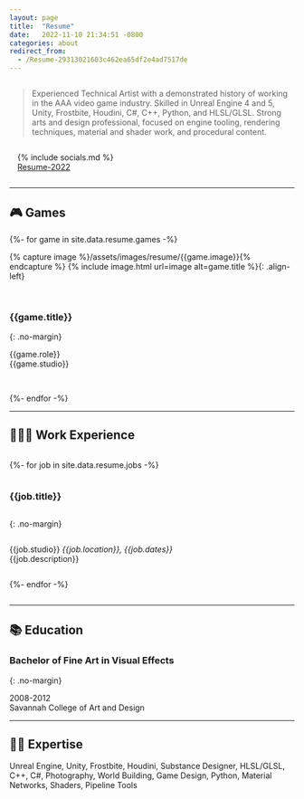 ```yaml
---
layout: page
title:  "Resume"
date:   2022-11-10 21:34:51 -0800
categories: about
redirect_from: 
  - /Resume-29313021603c462ea65df2e4ad7517de
---
```


<div style="display:flex;flex-wrap:wrap;align-items: center;" markdown="1">

<div markdown="1" style="
    flex: 1 1 35em;
">

> Experienced Technical Artist with a demonstrated history of working in the AAA video game industry. Skilled in Unreal Engine 4 and 5, Unity, Frostbite, Houdini, C#, C++, Python, and HLSL/GLSL. Strong arts and design professional, focused on engine tooling, rendering techniques, material and shader work, and procedural content.  

</div>

<div markdown="1" style="
    flex: 0 0 15em;
    padding: 0 0em 0 1em;
">

{% include socials.md %}  
<a href="/assets/files/RyanDowlingSoka-Resume-2022.pdf"><i class="fas fa-book" title="Twitter"></i> Resume-2022</a>

</div>

</div>

<hr/>

## 🎮 Games

<div class="entries-grid-colcade" data-colcade="columns: .entry-col, items: .resume-game" >
    <div class="entry-col entry-col--1"></div>
    <div class="entry-col entry-col--2"></div>

{%- for game in site.data.resume.games -%}

<div markdown="1" class="resume-game" style="height:250px">

{% capture image %}/assets/images/resume/{{game.image}}{% endcapture %}
{% include image.html url=image alt=game.title %}{: .align-left}

<br/>

### {{game.title}}
{: .no-margin}

<p>{{game.role}}<br/><span class="faded-text-color">{{game.studio}}</span></p>

</div>
{%- endfor -%}

</div>

<hr/>

## 👩🏻‍💻 Work Experience

<div style="display:flex; flex-direction:column" markdown="1">

{%- for job in site.data.resume.jobs -%}

### {{job.title}}
{: .no-margin}

<p><span class="faded-text-color"> {{job.studio}}
<i>{{job.location}}, {{job.dates}}</i> </span> <br/>
{{job.description}}
</p>

{%- endfor -%}

</div>

<hr/>

## 📚 Education

### Bachelor of Fine Art in Visual Effects
{: .no-margin}

<p><span class="faded-text-color"> 2008-2012 </span> <br/> Savannah College of Art and Design </p>

<hr/>

## 🤹‍♀️ Expertise

Unreal Engine, Unity, Frostbite, Houdini, Substance Designer, HLSL/GLSL, C++, C#, Photography, World Building, Game Design, Python, Material Networks, Shaders, Pipeline Tools